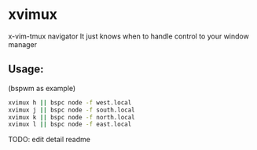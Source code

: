 # xvimux

x-vim-tmux navigator
It just knows when to handle control to your window manager

## Usage:

(bspwm as example)

```sh
xvimux h || bspc node -f west.local
xvimux j || bspc node -f south.local
xvimux k || bspc node -f north.local
xvimux l || bspc node -f east.local
```

TODO: edit detail readme
